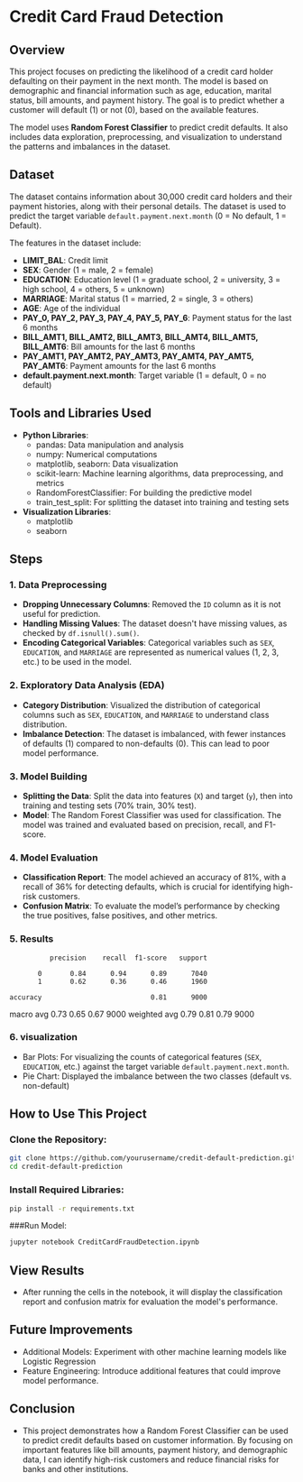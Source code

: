 # Credit Card Fraud Detection
## Overview

This project focuses on predicting the likelihood of a credit card holder defaulting on their payment in the next month. The model is based on demographic and financial information such as age, education, marital status, bill amounts, and payment history. The goal is to predict whether a customer will default (1) or not (0), based on the available features.

The model uses **Random Forest Classifier** to predict credit defaults. It also includes data exploration, preprocessing, and visualization to understand the patterns and imbalances in the dataset.

## Dataset

The dataset contains information about 30,000 credit card holders and their payment histories, along with their personal details. The dataset is used to predict the target variable `default.payment.next.month` (0 = No default, 1 = Default).

The features in the dataset include:
- **LIMIT_BAL**: Credit limit
- **SEX**: Gender (1 = male, 2 = female)
- **EDUCATION**: Education level (1 = graduate school, 2 = university, 3 = high school, 4 = others, 5 = unknown)
- **MARRIAGE**: Marital status (1 = married, 2 = single, 3 = others)
- **AGE**: Age of the individual
- **PAY_0, PAY_2, PAY_3, PAY_4, PAY_5, PAY_6**: Payment status for the last 6 months
- **BILL_AMT1, BILL_AMT2, BILL_AMT3, BILL_AMT4, BILL_AMT5, BILL_AMT6**: Bill amounts for the last 6 months
- **PAY_AMT1, PAY_AMT2, PAY_AMT3, PAY_AMT4, PAY_AMT5, PAY_AMT6**: Payment amounts for the last 6 months
- **default.payment.next.month**: Target variable (1 = default, 0 = no default)

## Tools and Libraries Used

- **Python Libraries**:
  - pandas: Data manipulation and analysis
  - numpy: Numerical computations
  - matplotlib, seaborn: Data visualization
  - scikit-learn: Machine learning algorithms, data preprocessing, and metrics
  - RandomForestClassifier: For building the predictive model
  - train_test_split: For splitting the dataset into training and testing sets
- **Visualization Libraries**:
  - matplotlib
  - seaborn

## Steps

### 1. Data Preprocessing
- **Dropping Unnecessary Columns**: Removed the `ID` column as it is not useful for prediction.
- **Handling Missing Values**: The dataset doesn't have missing values, as checked by `df.isnull().sum()`.
- **Encoding Categorical Variables**: Categorical variables such as `SEX`, `EDUCATION`, and `MARRIAGE` are represented as numerical values (1, 2, 3, etc.) to be used in the model.
  
### 2. Exploratory Data Analysis (EDA)
- **Category Distribution**: Visualized the distribution of categorical columns such as `SEX`, `EDUCATION`, and `MARRIAGE` to understand class distribution.
- **Imbalance Detection**: The dataset is imbalanced, with fewer instances of defaults (1) compared to non-defaults (0). This can lead to poor model performance.

### 3. Model Building
- **Splitting the Data**: Split the data into features (`X`) and target (`y`), then into training and testing sets (70% train, 30% test).
- **Model**: The Random Forest Classifier was used for classification. The model was trained and evaluated based on precision, recall, and F1-score.

### 4. Model Evaluation
- **Classification Report**: The model achieved an accuracy of 81%, with a recall of 36% for detecting defaults, which is crucial for identifying high-risk customers.
- **Confusion Matrix**: To evaluate the model’s performance by checking the true positives, false positives, and other metrics.

### 5. Results
              precision    recall  f1-score   support

           0       0.84      0.94      0.89      7040
           1       0.62      0.36      0.46      1960

    accuracy                           0.81      9000
   macro avg       0.73      0.65      0.67      9000
weighted avg       0.79      0.81      0.79      9000


### 6. visualization
- Bar Plots: For visualizing the counts of categorical features (`SEX`, `EDUCATION`, etc.) against the target variable `default.payment.next.month`.
- Pie Chart: Displayed the imbalance between the two classes (default vs. non-default)

## How to Use This Project

### Clone the Repository:
```bash
git clone https://github.com/yourusername/credit-default-prediction.git
cd credit-default-prediction
```
### Install Required Libraries: 
```bash
pip install -r requirements.txt
```
###Run Model:
```bash
jupyter notebook CreditCardFraudDetection.ipynb
```

## View Results
- After running the cells in the notebook, it will display the classification report and confusion matrix for evaluation the model's performance.

## Future Improvements
- Additional Models: Experiment with other machine learning models like Logistic Regression
- Feature Engineering: Introduce additional features that could improve model performance.

## Conclusion
- This project demonstrates how a Random Forest Classifier can be used to predict credit defaults based on customer information. By focusing on important features like bill amounts, payment history, and demographic data, I can identify high-risk customers and reduce financial risks for banks and other institutions.





